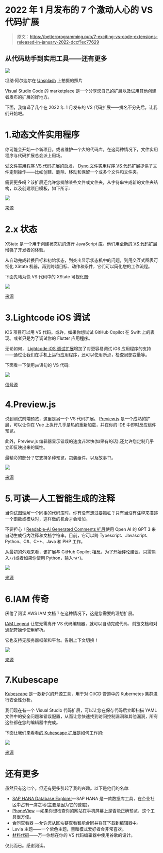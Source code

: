 # 2022 年 1 月发布的 7 个激动人心的 VS 代码扩展

> 原文：<https://betterprogramming.pub/7-exciting-vs-code-extensions-released-in-january-2022-dccf1ec77629>

## 从代码助手到实用工具——还有更多

![](img/c1a049d27defe9905329050c9d490c60.png)

坦纳·阿尔达尔在 [Unsplash](https://unsplash.com?utm_source=medium&utm_medium=referral) 上拍摄的照片

Visual Studio Code 的 marketplace 是一个分享您自己的扩展以及试用其他创建者发布的扩展的好地方。

下面，我编译了几个在 2022 年 1 月发布的 VS 代码扩展——排名不分先后。让我们开始吧。

# 1.动态文件实用程序

你可能会开始一个新项目。或者维护一个大的代码库。在这两种情况下，文件实用程序与代码扩展总会派上用场。

受[文件实用程序 VS 代码扩展](https://github.com/sleistner/vscode-fileutils)的启发， [Dyno 文件实用程序 VS 代码](https://marketplace.visualstudio.com/items?itemName=dyno-nguyen.vscode-dynofileutils&ssr=false#overview)扩展提供了文件定制操作——比如创建、删除、移动和保留一个或多个文件和文件夹。

需要更多吗？该扩展还允许您排除某些文件或文件夹，从字符串生成新的文件夹结构，以及创建项目模板，如下所示:

![](img/95afc8a6bc1ece24cfb40826ecf1cd38.png)

[来源](https://marketplace.visualstudio.com/items?itemName=dyno-nguyen.vscode-dynofileutils&ssr=false#overview)

# 2.x 状态

XState 是一个用于创建状态机的流行 JavaScript 库。他们用[全新的 VS 代码扩展](https://marketplace.visualstudio.com/items?itemName=statelyai.stately-vscode)增强了开发者的体验。

从自动完成转换目标和初始状态，到突出显示状态机中的问题，到用交互式图表可视化 XState 机器，再到跨越目标、动作和条件，它们可以简化您的工作流程。

下面先睹为快 VS 代码中的 XState 可视化图:

![](img/4f09de4e868e05c5232f8c3b5db222c3.png)

[来源](https://marketplace.visualstudio.com/items?itemName=statelyai.stately-vscode)

# 3.Lightcode iOS 调试

iOS 项目可以用 VS 代码。或许，如果你想试试 GitHub Copilot 在 Swift 上的表现。或者只是为了调试你的 Flutter 应用程序。

无论如何， [Lightcode iOS 调试扩展](https://marketplace.visualstudio.com/items?itemName=Kenny.lightcodeios&ssr=false#qna)增加了对更容易调试 iOS 应用程序的支持——通过让我们在手机上运行应用程序，还可以使用断点，检查局部变量等。

下面看一下使用`po`语句的 VS 代码:

![](img/f60eeaa7fa5decc0954f484e2f7dda20.png)

[信号源](https://github.com/khitcher/lightcode-doc)

# 4.Preview.js

说到测试前端预览，这里是另一个 VS 代码扩展。 [Preview.js](https://marketplace.visualstudio.com/items?itemName=zenclabs.previewjs) 是一个成熟的扩展，可以让你在 Vue 上执行几乎是热的重新加载，并在你的 IDE 中即时反应组件预览。

此外，Preview.js 编辑器显示错误的速度非常快(如果有的话),还允许您定制几乎立即反映出来的属性。

最精彩的部分？它支持多种预览，包装组件，以及故事书。

![](img/006b130554e32051bfe1b43fcbccd911.png)

[来源](https://marketplace.visualstudio.com/items?itemName=zenclabs.previewjs)

# 5.可读—人工智能生成的注释

当你试图理解一个同事的代码库时，你有没有想过要抓狂？只有当没有注释来描述一个函数或模块时，这样做的机会才会增加。

不要担心！[Readable-Ai Generated Comments 扩展](https://marketplace.visualstudio.com/items?itemName=pcsoftware.readable)使用 Open AI 的 GPT 3 来自动生成行内注释和文档字符串。目前，它可以跨 Typescript、Javascript、Python、C#、C++、Java 和 PHP 工作。

从最初的外观来看，该扩展与 GitHub Copilot 相反。为了开始评论建议，只需输入`//`(或者如果你使用 Python，输入`*#*`)。

![](img/a2461176af5663608b74e2945a6192c0.png)

[来源](https://marketplace.visualstudio.com/items?itemName=pcsoftware.readable)

# 6.IAM 传奇

厌倦了阅读 AWS IAM 文档？在这种情况下，这是您需要的理想扩展。

[IAM Legend](https://marketplace.visualstudio.com/items?itemName=SebastianBille.iam-legend&ssr=false#overview) 让您无需离开 VS 代码编辑器，就可以自动完成代码、浏览文档和对通配符操作使用解析。

它也支持无服务器框架和平台。告别上下文切换！

![](img/8401ea7e01988042ff4600dbaaea26a6.png)

[来源](https://marketplace.visualstudio.com/items?itemName=SebastianBille.iam-legend&ssr=false#overview)

# 7.Kubescape

[Kubescape](https://github.com/armosec/kubescape) 是一款新兴的开源工具，用于对 CI/CD 管道中的 Kubernetes 集群进行安全性分析。

我们现在有一个 Visual Studio 代码扩展，可以让您在保存代码后立即扫描 YAML 文件中的安全问题和错误配置，从而让您快速找到访问控制漏洞和其他漏洞，所有这些都在您的编辑器中完成。

下面让我们来看看[的 Kubescape 扩展](https://marketplace.visualstudio.com/items?itemName=kubescape.kubescape)是如何工作的:

![](img/e112f4c52ee16d447081962b4ddfaf13.png)

[来源](https://marketplace.visualstudio.com/items?itemName=kubescape.kubescape)

# 还有更多

虽然只有这七个，但还有更多引起了我的兴趣。以下是他们的名单:

*   [SAP HANA Database Explorer](https://marketplace.visualstudio.com/items?itemName=SAPSE.hana-database-explorer)—SAP HANA 是一款数据库工具，在企业社区中占有一席之地(主要是因为它的速度)。
*   [PhoneView](https://marketplace.visualstudio.com/items?itemName=npsulav.phoneview) —如果你想检查你的网站在手机屏幕上是否能正确预览，这个工具很方便。
*   [合同查看器](https://marketplace.visualstudio.com/items?itemName=Metaplasia.contract-viewer) —允许您从区块链查看智能合同并将其下载到编辑器中。
*   Luvia 主题——一个紫色主题，黑暗模式爱好者会非常喜欢。
*   [材料代码](https://marketplace.visualstudio.com/items?itemName=rakib13332.material-code&ssr=false#qna)——万一你想在你的 VS 代码编辑器中使用谷歌的设计。

仅此而已。感谢阅读。